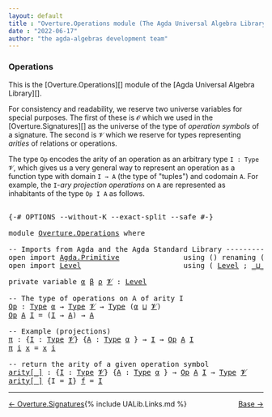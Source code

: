 ```yaml
---
layout: default
title : "Overture.Operations module (The Agda Universal Algebra Library)"
date : "2022-06-17"
author: "the agda-algebras development team"
---
```


### <a id="Operations">Operations</a>

This is the [Overture.Operations][] module of the [Agda Universal Algebra Library][].

For consistency and readability, we reserve two universe variables for special
purposes. The first of these is `𝓞` which we used in the [Overture.Signatures][]
as the universe of the type of *operation symbols* of a signature. The second is
`𝓥` which we reserve for types representing *arities* of relations or operations.

The type `Op` encodes the arity of an operation as an arbitrary type `I : Type 𝓥`,
which gives us a very general way to represent an operation as a function type with
domain `I → A` (the type of "tuples") and codomain `A`. For example, the `I`-*ary
projection operations* on `A` are represented as inhabitants of the type `Op I A` as
follows.

<pre class="Agda">

<a id="973" class="Symbol">{-#</a> <a id="977" class="Keyword">OPTIONS</a> <a id="985" class="Pragma">--without-K</a> <a id="997" class="Pragma">--exact-split</a> <a id="1011" class="Pragma">--safe</a> <a id="1018" class="Symbol">#-}</a>

<a id="1023" class="Keyword">module</a> <a id="1030" href="Overture.Operations.html" class="Module">Overture.Operations</a> <a id="1050" class="Keyword">where</a>

<a id="1057" class="Comment">-- Imports from Agda and the Agda Standard Library -----------------------------</a>
<a id="1138" class="Keyword">open</a> <a id="1143" class="Keyword">import</a> <a id="1150" href="Agda.Primitive.html" class="Module">Agda.Primitive</a>               <a id="1179" class="Keyword">using</a> <a id="1185" class="Symbol">()</a> <a id="1188" class="Keyword">renaming</a> <a id="1197" class="Symbol">(</a> <a id="1199" href="Agda.Primitive.html#326" class="Primitive">Set</a> <a id="1203" class="Symbol">to</a> <a id="1206" class="Primitive">Type</a> <a id="1211" class="Symbol">)</a>
<a id="1213" class="Keyword">open</a> <a id="1218" class="Keyword">import</a> <a id="1225" href="Level.html" class="Module">Level</a>                        <a id="1254" class="Keyword">using</a> <a id="1260" class="Symbol">(</a> <a id="1262" href="Agda.Primitive.html#597" class="Postulate">Level</a> <a id="1268" class="Symbol">;</a> <a id="1270" href="Agda.Primitive.html#810" class="Primitive Operator">_⊔_</a> <a id="1274" class="Symbol">)</a>

<a id="1277" class="Keyword">private</a> <a id="1285" class="Keyword">variable</a> <a id="1294" href="Overture.Operations.html#1294" class="Generalizable">α</a> <a id="1296" href="Overture.Operations.html#1296" class="Generalizable">β</a> <a id="1298" href="Overture.Operations.html#1298" class="Generalizable">ρ</a> <a id="1300" href="Overture.Operations.html#1300" class="Generalizable">𝓥</a> <a id="1302" class="Symbol">:</a> <a id="1304" href="Agda.Primitive.html#597" class="Postulate">Level</a>

<a id="1311" class="Comment">-- The type of operations on A of arity I</a>
<a id="Op"></a><a id="1353" href="Overture.Operations.html#1353" class="Function">Op</a> <a id="1356" class="Symbol">:</a> <a id="1358" href="Overture.Operations.html#1206" class="Primitive">Type</a> <a id="1363" href="Overture.Operations.html#1294" class="Generalizable">α</a> <a id="1365" class="Symbol">→</a> <a id="1367" href="Overture.Operations.html#1206" class="Primitive">Type</a> <a id="1372" href="Overture.Operations.html#1300" class="Generalizable">𝓥</a> <a id="1374" class="Symbol">→</a> <a id="1376" href="Overture.Operations.html#1206" class="Primitive">Type</a> <a id="1381" class="Symbol">(</a><a id="1382" href="Overture.Operations.html#1294" class="Generalizable">α</a> <a id="1384" href="Agda.Primitive.html#810" class="Primitive Operator">⊔</a> <a id="1386" href="Overture.Operations.html#1300" class="Generalizable">𝓥</a><a id="1387" class="Symbol">)</a>
<a id="1389" href="Overture.Operations.html#1353" class="Function">Op</a> <a id="1392" href="Overture.Operations.html#1392" class="Bound">A</a> <a id="1394" href="Overture.Operations.html#1394" class="Bound">I</a> <a id="1396" class="Symbol">=</a> <a id="1398" class="Symbol">(</a><a id="1399" href="Overture.Operations.html#1394" class="Bound">I</a> <a id="1401" class="Symbol">→</a> <a id="1403" href="Overture.Operations.html#1392" class="Bound">A</a><a id="1404" class="Symbol">)</a> <a id="1406" class="Symbol">→</a> <a id="1408" href="Overture.Operations.html#1392" class="Bound">A</a>

<a id="1411" class="Comment">-- Example (projections)</a>
<a id="π"></a><a id="1436" href="Overture.Operations.html#1436" class="Function">π</a> <a id="1438" class="Symbol">:</a> <a id="1440" class="Symbol">{</a><a id="1441" href="Overture.Operations.html#1441" class="Bound">I</a> <a id="1443" class="Symbol">:</a> <a id="1445" href="Overture.Operations.html#1206" class="Primitive">Type</a> <a id="1450" href="Overture.Operations.html#1300" class="Generalizable">𝓥</a><a id="1451" class="Symbol">}</a> <a id="1453" class="Symbol">{</a><a id="1454" href="Overture.Operations.html#1454" class="Bound">A</a> <a id="1456" class="Symbol">:</a> <a id="1458" href="Overture.Operations.html#1206" class="Primitive">Type</a> <a id="1463" href="Overture.Operations.html#1294" class="Generalizable">α</a> <a id="1465" class="Symbol">}</a> <a id="1467" class="Symbol">→</a> <a id="1469" href="Overture.Operations.html#1441" class="Bound">I</a> <a id="1471" class="Symbol">→</a> <a id="1473" href="Overture.Operations.html#1353" class="Function">Op</a> <a id="1476" href="Overture.Operations.html#1454" class="Bound">A</a> <a id="1478" href="Overture.Operations.html#1441" class="Bound">I</a>
<a id="1480" href="Overture.Operations.html#1436" class="Function">π</a> <a id="1482" href="Overture.Operations.html#1482" class="Bound">i</a> <a id="1484" href="Overture.Operations.html#1484" class="Bound">x</a> <a id="1486" class="Symbol">=</a> <a id="1488" href="Overture.Operations.html#1484" class="Bound">x</a> <a id="1490" href="Overture.Operations.html#1482" class="Bound">i</a>

<a id="1493" class="Comment">-- return the arity of a given operation symbol</a>
<a id="arity[_]"></a><a id="1541" href="Overture.Operations.html#1541" class="Function Operator">arity[_]</a> <a id="1550" class="Symbol">:</a> <a id="1552" class="Symbol">{</a><a id="1553" href="Overture.Operations.html#1553" class="Bound">I</a> <a id="1555" class="Symbol">:</a> <a id="1557" href="Overture.Operations.html#1206" class="Primitive">Type</a> <a id="1562" href="Overture.Operations.html#1300" class="Generalizable">𝓥</a><a id="1563" class="Symbol">}</a> <a id="1565" class="Symbol">{</a><a id="1566" href="Overture.Operations.html#1566" class="Bound">A</a> <a id="1568" class="Symbol">:</a> <a id="1570" href="Overture.Operations.html#1206" class="Primitive">Type</a> <a id="1575" href="Overture.Operations.html#1294" class="Generalizable">α</a> <a id="1577" class="Symbol">}</a> <a id="1579" class="Symbol">→</a> <a id="1581" href="Overture.Operations.html#1353" class="Function">Op</a> <a id="1584" href="Overture.Operations.html#1566" class="Bound">A</a> <a id="1586" href="Overture.Operations.html#1553" class="Bound">I</a> <a id="1588" class="Symbol">→</a> <a id="1590" href="Overture.Operations.html#1206" class="Primitive">Type</a> <a id="1595" href="Overture.Operations.html#1300" class="Generalizable">𝓥</a>
<a id="1597" href="Overture.Operations.html#1541" class="Function Operator">arity[_]</a> <a id="1606" class="Symbol">{</a><a id="1607" class="Argument">I</a> <a id="1609" class="Symbol">=</a> <a id="1611" href="Overture.Operations.html#1611" class="Bound">I</a><a id="1612" class="Symbol">}</a> <a id="1614" href="Overture.Operations.html#1614" class="Bound">f</a> <a id="1616" class="Symbol">=</a> <a id="1618" href="Overture.Operations.html#1611" class="Bound">I</a>
</pre>

-----------

<span style="float:left;">[← Overture.Signatures](Overture.Signatures.html)</span>
<span style="float:right;">[Base →](Base.html)</span>


{% include UALib.Links.md %}

